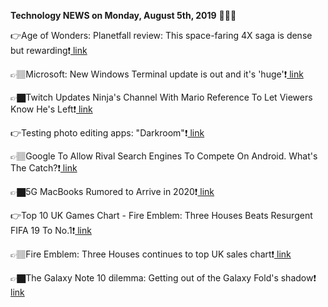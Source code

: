 <b>Technology NEWS on Monday, August 5th, 2019</b> 📡📡📡 

👉Age of Wonders: Planetfall review: This space-faring 4X saga is dense but rewarding❗️<a href='https://www.google.com/url?rct=j&sa=t&url=https://www.pcworld.com/article/3429611/age-of-wonders-planetfall-review-this-space-faring-4x-saga-is-dense-but-rewarding.html&ct=ga&cd=CAIyGmVjZmViYzNiZjFkNzQyNDM6Y29tOmVuOlVT&usg=AFQjCNHmif3ZbMglbAHADnJEO4koxZP9DQ'> link</a>

👉🏽Microsoft: New Windows Terminal update is out and it's 'huge'❗️<a href='https://www.google.com/url?rct=j&sa=t&url=https://www.zdnet.com/article/microsoft-new-windows-terminal-update-is-out-and-its-huge/&ct=ga&cd=CAIyGmVjZmViYzNiZjFkNzQyNDM6Y29tOmVuOlVT&usg=AFQjCNGLCOA34ccM0STqLW4VM1EUVDDOLw'> link</a>

👉🏿Twitch Updates Ninja's Channel With Mario Reference To Let Viewers Know He's Left❗️<a href='https://www.google.com/url?rct=j&sa=t&url=https://kotaku.com/twitch-updates-ninjas-channel-with-mario-reference-to-l-1836965923&ct=ga&cd=CAIyGmVjZmViYzNiZjFkNzQyNDM6Y29tOmVuOlVT&usg=AFQjCNH70_nRlgKyw9EaZhQaw4xvkGrFmg'> link</a>

👉Testing photo editing apps: "Darkroom"❗️<a href='https://www.google.com/url?rct=j&sa=t&url=https://www.dw.com/en/testing-photo-editing-apps-darkroom/a-49897058&ct=ga&cd=CAIyGmVjZmViYzNiZjFkNzQyNDM6Y29tOmVuOlVT&usg=AFQjCNEaYGpwku_XxB2ocBwDAXMU9rrrnA'> link</a>

👉🏽Google To Allow Rival Search Engines To Compete On Android. What's The Catch?❗️<a href='https://www.google.com/url?rct=j&sa=t&url=https://in.mashable.com/tech/5474/google-to-allow-rival-search-engines-to-compete-on-android-whats-the-catch&ct=ga&cd=CAIyGmVjZmViYzNiZjFkNzQyNDM6Y29tOmVuOlVT&usg=AFQjCNGg8FI0Lm9wS4n0U8bIXCD3hEnTjA'> link</a>

👉🏿5G MacBooks Rumored to Arrive in 2020❗️<a href='https://www.google.com/url?rct=j&sa=t&url=https://www.laptopmag.com/articles/macbook-5g-rumor-2020&ct=ga&cd=CAIyGmVjZmViYzNiZjFkNzQyNDM6Y29tOmVuOlVT&usg=AFQjCNGHCtdYMesed_xtpOGKnbiuBEd5FA'> link</a>

👉Top 10 UK Games Chart - Fire Emblem: Three Houses Beats Resurgent FIFA 19 To No.1❗️<a href='https://www.google.com/url?rct=j&sa=t&url=https://www.gamespot.com/articles/top-10-uk-games-chart-fire-emblem-three-houses-bea/1100-6468902/&ct=ga&cd=CAIyGmVjZmViYzNiZjFkNzQyNDM6Y29tOmVuOlVT&usg=AFQjCNHnd4ntpp3FUBJBULwc34RiF9Fnkw'> link</a>

👉🏽Fire Emblem: Three Houses continues to top UK sales chart❗️<a href='https://www.google.com/url?rct=j&sa=t&url=https://venturebeat.com/2019/08/05/fire-emblem-three-houses-continues-to-top-u-k-sales-chart/&ct=ga&cd=CAIyGmVjZmViYzNiZjFkNzQyNDM6Y29tOmVuOlVT&usg=AFQjCNHIMFVvFkAxgndm88my0nMwY4AFTQ'> link</a>

👉🏿The Galaxy Note 10 dilemma: Getting out of the Galaxy Fold's shadow❗️<a href='https://www.google.com/url?rct=j&sa=t&url=https://www.cnet.com/news/the-galaxy-note-10-dilemma-getting-out-of-the-galaxy-folds-shadow/&ct=ga&cd=CAIyGmVjZmViYzNiZjFkNzQyNDM6Y29tOmVuOlVT&usg=AFQjCNFiokvvPu5ak9l0e6z6pEiw-PQY2A'> link</a>

